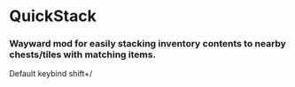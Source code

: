 # QuickStack
### Wayward mod for easily stacking inventory contents to nearby chests/tiles with matching items. 
Default keybind shift+/
